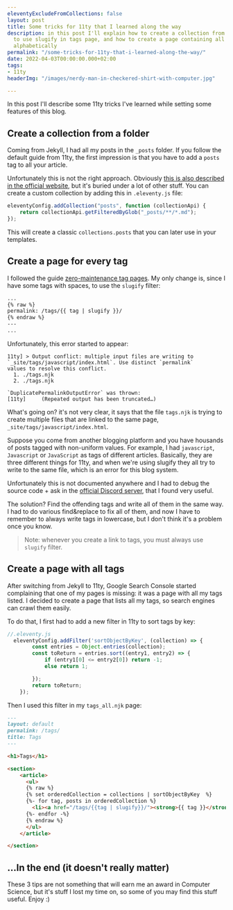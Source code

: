 ```yaml
---
eleventyExcludeFromCollections: false
layout: post
title: Some tricks for 11ty that I learned along the way
description: in this post I'll explain how to create a collection from a folder, how
  to use slugify in tags page, and how to create a page containing all tags ordered
  alphabetically
permalink: "/some-tricks-for-11ty-that-i-learned-along-the-way/"
date: 2022-04-03T00:00:00.000+02:00
tags:
- 11ty
headerImg: "/images/nerdy-man-in-checkered-shirt-with-computer.jpg"

---
```

In this post I'll describe some 11ty tricks I've learned while setting some features of this blog.

## Create a collection from a folder

Coming from Jekyll, I had all my posts in the `_posts` folder. If you follow the default guide from 11ty, the first impression is that you have to add a `posts` tag to all your article.

Unfortunately this is not the right approach. Obviously [this is also described in the official website](https://www.11ty.dev/docs/collections/#getfilteredbyglob(-glob-)), but it's buried under a lot of other stuff. You can create a custom collection by adding this in `.eleventy.js` file:

```javascript
eleventyConfig.addCollection("posts", function (collectionApi) {
    return collectionApi.getFilteredByGlob("_posts/**/*.md");
});
```

This will create a classic `collections.posts` that you can later use in your templates.

## Create a page for every tag

I followed the guide [zero-maintenance tag pages](). My only change is, since I have some tags with spaces, to use the `slugify` filter:

```markdown
...
{% raw %}
permalink: /tags/{{ tag | slugify }}/
{% endraw %}
---
...
```

Unfortunately, this error started to appear:

```shell
11ty] > Output conflict: multiple input files are writing to 
`_site/tags/javascript/index.html`. Use distinct `permalink` 
values to resolve this conflict.
  1. ./tags.njk
  2. ./tags.njk

`DuplicatePermalinkOutputError` was thrown:
[11ty]     (Repeated output has been truncated…)
```

What's going on? it's not very clear, it says that the file `tags.njk` is trying to create multiple files that are linked to the same page, `_site/tags/javascript/index.html`.

Suppose you come from another blogging platform and you have housands of posts tagged with non-uniform values. For example, I had `javascript`, `Javascript` or `JavaScript` as tags of different articles. Basically, they are three different things for 11ty, and when we're using slugify they all try to write to the same file, which is an error for this blog system.

Unfortunately this is not documented anywhere and I had to debug the source code + ask in the [official Discord server](https://www.11ty.dev/blog/discord/), that I found very useful.

The solution? Find the offending tags and write all of them in the same way. I had to do various find&replace to fix all of them, and now I have to remember to always write tags in lowercase, but I don't think it's a problem once you know.

> Note: whenever you create a link to tags, you must always use `slugify` filter.

## Create a page with all tags

After switching from Jekyll to 11ty, Google Search Console started complaining that one of my pages is missing: it was a page with all my tags listed. I decided to create a page that lists all my tags, so search engines can crawl them easily.

To do that, I first had to add a new filter in 11ty to sort tags by key:

```javascript
//.eleventy.js
  eleventyConfig.addFilter('sortObjectByKey', (collection) => {
        const entries = Object.entries(collection);
        const toReturn = entries.sort((entry1, entry2) => {
            if (entry1[0] <= entry2[0]) return -1;
            else return 1;

        });
        return toReturn;
    });
```

Then I used this filter in my `tags_all.njk` page:

```markdown
---
layout: default
permalink: /tags/
title: Tags
---

<h1>Tags</h1> 

<section>
    <article>
      <ul>
      {% raw %}
      {% set orderedCollection = collections | sortObjectByKey  %}
      {%- for tag, posts in orderedCollection %}
        <li><a href="/tags/{{tag | slugify}}/"><strong>{{ tag }}</strong></a> - {{ posts | length }} posts</li>
      {%- endfor -%}
      {% endraw %}
      </ul>
    </article>

</section>
```

## ...In the end (it doesn't really matter)

These 3 tips are not something that will earn me an award in Computer Science, but it's stuff I lost my time on, so some of you may find this stuff useful. Enjoy :)